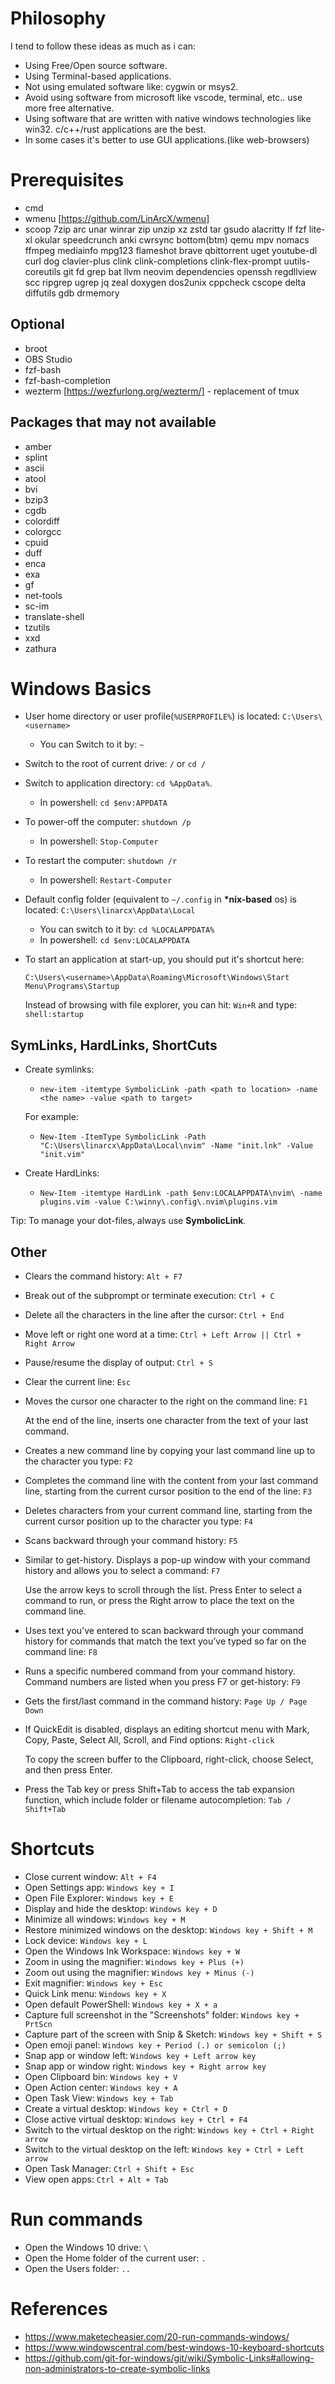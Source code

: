 # Philosophy
I tend to follow these ideas as much as i can:
- Using Free/Open source software.
- Using Terminal-based applications.
- Not using emulated software like: cygwin or msys2.
- Avoid using software from microsoft like vscode, terminal, etc.. use more free alternative.
- Using software that are written with native windows technologies like win32. c/c++/rust applications are the best.
- In some cases it's better to use GUI applications.(like web-browsers)

# Prerequisites
- cmd
- wmenu [https://github.com/LinArcX/wmenu]
- scoop
  7zip arc unar winrar zip unzip xz zstd tar
  gsudo alacritty lf fzf lite-xl okular speedcrunch anki cwrsync bottom(btm) qemu
  mpv nomacs ffmpeg mediainfo mpg123 flameshot
  brave qbittorrent uget youtube-dl curl dog
  clavier-plus clink clink-completions clink-flex-prompt uutils-coreutils
  git fd grep bat llvm neovim dependencies openssh regdllview scc ripgrep ugrep jq zeal doxygen dos2unix cppcheck cscope delta diffutils gdb drmemory

## Optional
- broot
- OBS Studio
- fzf-bash
- fzf-bash-completion
- wezterm [https://wezfurlong.org/wezterm/] - replacement of tmux

## Packages that may not available
- amber
- splint
- ascii
- atool
- bvi
- bzip3
- cgdb
- colordiff
- colorgcc
- cpuid
- duff
- enca
- exa
- gf
- net-tools
- sc-im
- translate-shell
- tzutils
- xxd
- zathura

# Windows Basics
- User home directory or user profile(`%USERPROFILE%`) is located: `C:\Users\<username>`
  - You can Switch to it by: `~`
- Switch to the root of current drive: `/` or `cd /`
- Switch to application directory: `cd %AppData%`.
  - In powershell: `cd $env:APPDATA`
- To power-off the computer: `shutdown /p` 
  - In powershell: `Stop-Computer`
- To restart the computer: `shutdown /r`
  - In powershell: `Restart-Computer`
- Default config folder (equivalent to `~/.config` in __*nix-based__ os) is located: `C:\Users\linarcx\AppData\Local`
  - You can switch to it by: `cd %LOCALAPPDATA%`
  - In powershell: `cd $env:LOCALAPPDATA`
- To start an application at start-up, you should put it's shortcut here:

   `C:\Users\<username>\AppData\Roaming\Microsoft\Windows\Start Menu\Programs\Startup`

    Instead of browsing with file explorer, you can hit: `Win+R` and type: `shell:startup`

## SymLinks, HardLinks, ShortCuts
- Create symlinks:
  - `new-item -itemtype SymbolicLink -path <path to location> -name <the name> -value <path to target>`

  For example:
  - `New-Item -ItemType SymbolicLink -Path "C:\Users\linarcx\AppData\Local\nvim" -Name "init.lnk" -Value "init.vim"`

- Create HardLinks:
  - `New-Item -itemtype HardLink -path $env:LOCALAPPDATA\nvim\ -name plugins.vim -value C:\winny\.config\.nvim\plugins.vim`

Tip: To manage your dot-files, always use __SymbolicLink__.

## Other
- Clears the command history:
  `Alt + F7`
- Break out of the subprompt or terminate execution:
  `Ctrl + C`
- Delete all the characters in the line after the cursor:
  `Ctrl + End`
- Move left or right one word at a time:
  `Ctrl + Left Arrow || Ctrl + Right Arrow`
- Pause/resume the display of output:
  `Ctrl + S`
- Clear the current line:
  `Esc`
- Moves the cursor one character to the right on the command line:
  `F1`

    At the end of the line, inserts one character from the text of your last command.
- Creates a new command line by copying your last command line up to the character you type:
  `F2`
- Completes the command line with the content from your last command line, starting from the current cursor position to the end of the line:
  `F3`
- Deletes characters from your current command line, starting from the current cursor position up to the character you type:
  `F4`
- Scans backward through your command history:
  `F5`
- Similar to get-history. Displays a pop-up window with your command history and allows you to select a command:
  `F7`

    Use the arrow keys to scroll through the list. Press Enter to select a command to run, or press the Right arrow to place the text on the command line.
- Uses text you’ve entered to scan backward through your command history for commands that match the text you’ve typed so far on the command line:
  `F8`
- Runs a specific numbered command from your command history. Command numbers are listed when you press F7 or get-history:
  `F9`
- Gets the first/last command in the command history:
  `Page Up / Page Down`
- If QuickEdit is disabled, displays an editing shortcut menu with Mark, Copy, Paste, Select All, Scroll, and Find options:
  `Right-click`

    To copy the screen buffer to the Clipboard, right-click, choose Select, and then press Enter.
- Press the Tab key or press Shift+Tab to access the tab expansion function, which include folder or filename autocompletion:
  `Tab / Shift+Tab`

# Shortcuts
- Close current window:
  `Alt + F4`
- Open Settings app:
  `Windows key + I`
- Open File Explorer:
  `Windows key + E`
- Display and hide the desktop:
  `Windows key + D`
- Minimize all windows:
  `Windows key + M`
- Restore minimized windows on the desktop:
  `Windows key + Shift + M`
- Lock device:
  `Windows key + L`
- Open the Windows Ink Workspace:
  `Windows key + W`
- Zoom in using the magnifier:
  `Windows key + Plus (+)`
- Zoom out using the magnifier:
  `Windows key + Minus (-)`
- Exit magnifier:
  `Windows key + Esc`
- Quick Link menu:
  `Windows key + X`
- Open default PowerShell:
  `Windows key + X + a`
- Capture full screenshot in the "Screenshots" folder:
  `Windows key + PrtScn`
- Capture part of the screen with Snip & Sketch:
  `Windows key + Shift + S`
- Open emoji panel:
  `Windows key + Period (.) or semicolon (;)`
- Snap app or window left:
  `Windows key + Left arrow key`
- Snap app or window right:
  `Windows key + Right arrow key`
- Open Clipboard bin:
  `Windows key + V`
- Open Action center:
  `Windows key + A`
- Open Task View:
  `Windows key + Tab`
- Create a virtual desktop:
  `Windows key + Ctrl + D`
- Close active virtual desktop:
  `Windows key + Ctrl + F4`
- Switch to the virtual desktop on the right:
  `Windows key + Ctrl + Right arrow`
- Switch to the virtual desktop on the left:
  `Windows key + Ctrl + Left arrow`
- Open Task Manager:
  `Ctrl + Shift + Esc`
- View open apps:
  `Ctrl + Alt + Tab`

# Run commands
- Open the Windows 10 drive:
  `\`
- Open the Home folder of the current user:
  `.`
- Open the Users folder:
  `..`

# References
- https://www.maketecheasier.com/20-run-commands-windows/
- https://www.windowscentral.com/best-windows-10-keyboard-shortcuts
- https://github.com/git-for-windows/git/wiki/Symbolic-Links#allowing-non-administrators-to-create-symbolic-links
